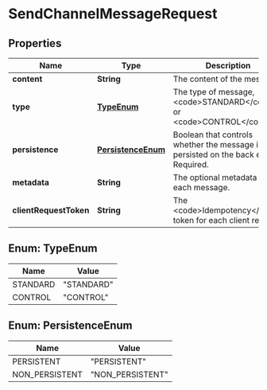 

# SendChannelMessageRequest


## Properties

| Name | Type | Description | Notes |
|------------ | ------------- | ------------- | -------------|
|**content** | **String** | The content of the message. |  |
|**type** | [**TypeEnum**](#TypeEnum) | The type of message, &lt;code&gt;STANDARD&lt;/code&gt; or &lt;code&gt;CONTROL&lt;/code&gt;. |  |
|**persistence** | [**PersistenceEnum**](#PersistenceEnum) | Boolean that controls whether the message is persisted on the back end. Required. |  |
|**metadata** | **String** | The optional metadata for each message. |  [optional] |
|**clientRequestToken** | **String** | The &lt;code&gt;Idempotency&lt;/code&gt; token for each client request. |  |



## Enum: TypeEnum

| Name | Value |
|---- | -----|
| STANDARD | &quot;STANDARD&quot; |
| CONTROL | &quot;CONTROL&quot; |



## Enum: PersistenceEnum

| Name | Value |
|---- | -----|
| PERSISTENT | &quot;PERSISTENT&quot; |
| NON_PERSISTENT | &quot;NON_PERSISTENT&quot; |



